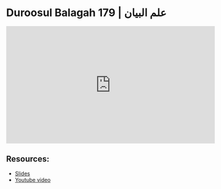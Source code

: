 # Duroosul Balagah 179 | علم البيان
                
<iframe width="560" height="315" src="https://www.youtube-nocookie.com/embed/Ys8ENzmdkwA?start=0" frameborder="0" allow="accelerometer; autoplay; encrypted-media; gyroscope; picture-in-picture" allowfullscreen="allowfullscreen">
</iframe><BR>

## Resources:
- [Slides](https://github.com/arshare/resources_balagha_pdfs)
- [Youtube video](https://www.youtube.com/watch?v=Ys8ENzmdkwA&list=PLzn0qdi6JpdvvXVuJ7kIusNquSxeyKJvc)

